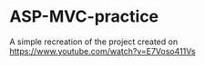 # ASP-MVC-practice
A simple recreation of the project created on https://www.youtube.com/watch?v=E7Voso411Vs
